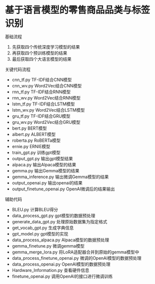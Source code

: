 **<span style="font-size: 30px;">基于语言模型的零售商品品类与标签识别</span>**

基础流程

1. 先获取四个传统深度学习模型的结果
2. 再获取四个预训练模型的结果
3. 最后获取四个大语言模型的结果

关键代码流程

-  cnn_tf.py TF-IDF结合CNN模型
-  cnn_wv.py Word2Vec结合CNN模型
-  rnn_tf.py TF-IDF结合RNN模型
-  rnn_wv.py Word2Vec结合RNN模型
-  lstm_tf.py TF-IDF结合LSTM模型
-  lstm_wv.py Word2Vec结合LSTM模型
-  gru_tf.py TF-IDF结合GRU模型
-  gru_wv.py Word2Vec结合GRU模型
-  bert.py BERT模型
-  albert.py ALBERT模型
-  roberta.py RoBERTa模型
-  ernie.py ERNIE模型
-  train_gpt.py 训练gpt模型
-  output_gpt.py 输出gpt模型结果
-  alpaca.py 输出Alpaca模型的结果
-  gemma.py 输出Gemma模型的结果
-  gemma_inference.py 输出微调Gemma模型的结果
-  output_openai.py 输出openai的结果
-  output_finetune_openai.py OpenAI微调后的结果输出

辅助代码

-  BLEU.py 计算BLEU得分
-  data_process_gpt.py gpt模型的数据预处理
-  generate_data_gpt.py 处理原始数据集为指定格式
-  get_vocab_gpt.py 生成字典信息
-  gpt_model.py gpt模型的实现
-  data_process_alpaca.py Alpaca模型的数据预处理
-  gemma_finetune.py 微调gemma模型
-  gemma_merge_lora.py 将LoRA适配器合并到原始的gemma模型中
-  data_process_finetune_openai.py 微调的OpenAI模型的数据预处理
-  data_process_openai.py OpenAI模型的数据预处理
-  Hardware_Information.py 查看硬件信息
-  finetune_openai.py 调用OpenAI的接口进行微调训练